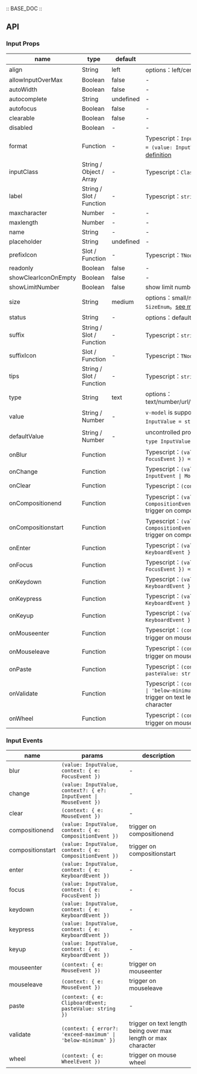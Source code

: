 :: BASE_DOC ::

## API
### Input Props

name | type | default | description | required
-- | -- | -- | -- | --
align | String | left | options：left/center/right | N
allowInputOverMax | Boolean | false | \- | N
autoWidth | Boolean | false | \- | N
autocomplete | String | undefined | \- | N
autofocus | Boolean | false | \- | N
clearable | Boolean | false | \- | N
disabled | Boolean | - | \- | N
format | Function | - | Typescript：`InputFormatType` `type InputFormatType = (value: InputValue) => string`。[see more ts definition](https://github.com/Tencent/tdesign-vue/tree/develop/src/input/type.ts) | N
inputClass | String / Object / Array | - | Typescript：`ClassName`。[see more ts definition](https://github.com/Tencent/tdesign-vue/blob/develop/src/common.ts) | N
label | String / Slot / Function | - | Typescript：`string \| TNode`。[see more ts definition](https://github.com/Tencent/tdesign-vue/blob/develop/src/common.ts) | N
maxcharacter | Number | - | \- | N
maxlength | Number | - | \- | N
name | String | - | \- | N
placeholder | String | undefined | \- | N
prefixIcon | Slot / Function | - | Typescript：`TNode`。[see more ts definition](https://github.com/Tencent/tdesign-vue/blob/develop/src/common.ts) | N
readonly | Boolean | false | \- | N
showClearIconOnEmpty | Boolean | false | \- | N
showLimitNumber | Boolean | false | show limit number text on the right | N
size | String | medium | options：small/medium/large。Typescript：`SizeEnum`。[see more ts definition](https://github.com/Tencent/tdesign-vue/blob/develop/src/common.ts) | N
status | String | - | options：default/success/warning/error | N
suffix | String / Slot / Function | - | Typescript：`string \| TNode`。[see more ts definition](https://github.com/Tencent/tdesign-vue/blob/develop/src/common.ts) | N
suffixIcon | Slot / Function | - | Typescript：`TNode`。[see more ts definition](https://github.com/Tencent/tdesign-vue/blob/develop/src/common.ts) | N
tips | String / Slot / Function | - | Typescript：`string \| TNode`。[see more ts definition](https://github.com/Tencent/tdesign-vue/blob/develop/src/common.ts) | N
type | String | text | options：text/number/url/tel/password/search/submit/hidden | N
value | String / Number | - | `v-model` is supported。Typescript：`InputValue` `type InputValue = string`。[see more ts definition](https://github.com/Tencent/tdesign-vue/tree/develop/src/input/type.ts) | N
defaultValue | String / Number | - | uncontrolled property。Typescript：`InputValue` `type InputValue = string`。[see more ts definition](https://github.com/Tencent/tdesign-vue/tree/develop/src/input/type.ts) | N
onBlur | Function |  | Typescript：`(value: InputValue, context: { e: FocusEvent }) => void`<br/> | N
onChange | Function |  | Typescript：`(value: InputValue, context?: { e?: InputEvent \| MouseEvent }) => void`<br/> | N
onClear | Function |  | Typescript：`(context: { e: MouseEvent }) => void`<br/> | N
onCompositionend | Function |  | Typescript：`(value: InputValue, context: { e: CompositionEvent }) => void`<br/>trigger on compositionend | N
onCompositionstart | Function |  | Typescript：`(value: InputValue, context: { e: CompositionEvent }) => void`<br/>trigger on compositionstart | N
onEnter | Function |  | Typescript：`(value: InputValue, context: { e: KeyboardEvent }) => void`<br/> | N
onFocus | Function |  | Typescript：`(value: InputValue, context: { e: FocusEvent }) => void`<br/> | N
onKeydown | Function |  | Typescript：`(value: InputValue, context: { e: KeyboardEvent }) => void`<br/> | N
onKeypress | Function |  | Typescript：`(value: InputValue, context: { e: KeyboardEvent }) => void`<br/> | N
onKeyup | Function |  | Typescript：`(value: InputValue, context: { e: KeyboardEvent }) => void`<br/> | N
onMouseenter | Function |  | Typescript：`(context: { e: MouseEvent }) => void`<br/>trigger on mouseenter | N
onMouseleave | Function |  | Typescript：`(context: { e: MouseEvent }) => void`<br/>trigger on mouseleave | N
onPaste | Function |  | Typescript：`(context: { e: ClipboardEvent; pasteValue: string }) => void`<br/> | N
onValidate | Function |  | Typescript：`(context: { error?: 'exceed-maximum' \| 'below-minimum' }) => void`<br/>trigger on text length being over max length or max character | N
onWheel | Function |  | Typescript：`(context: { e: WheelEvent }) => void`<br/>trigger on mouse wheel | N

### Input Events

name | params | description
-- | -- | --
blur | `(value: InputValue, context: { e: FocusEvent })` | \-
change | `(value: InputValue, context?: { e?: InputEvent \| MouseEvent })` | \-
clear | `(context: { e: MouseEvent })` | \-
compositionend | `(value: InputValue, context: { e: CompositionEvent })` | trigger on compositionend
compositionstart | `(value: InputValue, context: { e: CompositionEvent })` | trigger on compositionstart
enter | `(value: InputValue, context: { e: KeyboardEvent })` | \-
focus | `(value: InputValue, context: { e: FocusEvent })` | \-
keydown | `(value: InputValue, context: { e: KeyboardEvent })` | \-
keypress | `(value: InputValue, context: { e: KeyboardEvent })` | \-
keyup | `(value: InputValue, context: { e: KeyboardEvent })` | \-
mouseenter | `(context: { e: MouseEvent })` | trigger on mouseenter
mouseleave | `(context: { e: MouseEvent })` | trigger on mouseleave
paste | `(context: { e: ClipboardEvent; pasteValue: string })` | \-
validate | `(context: { error?: 'exceed-maximum' \| 'below-minimum' })` | trigger on text length being over max length or max character
wheel | `(context: { e: WheelEvent })` | trigger on mouse wheel
